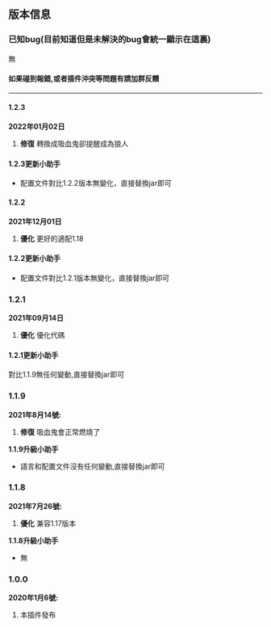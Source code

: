 ## 版本信息

### 已知bug(目前知道但是未解決的bug會統一顯示在這裏)
無
#### 如果碰到報錯,或者插件沖突等問題有請加群反饋

------------
#### 1.2.3
**2022年01月02日**
1. **修復** 轉換成吸血鬼卻提醒成為狼人

#### 1.2.3更新小助手
- 配置文件對比1.2.2版本無變化，直接替換jar即可

#### 1.2.2
**2021年12月01日**
1. **優化** 更好的適配1.18

#### 1.2.2更新小助手
- 配置文件對比1.2.1版本無變化，直接替換jar即可

### 1.2.1
**2021年09月14日**
1. **優化** 優化代碼

#### 1.2.1更新小助手
對比1.1.9無任何變動,直接替換jar即可

### 1.1.9
**2021年8月14號:**
1. **修復** 吸血鬼會正常燃燒了

**1.1.9升級小助手**
- 語言和配置文件沒有任何變動,直接替換jar即可

### 1.1.8
**2021年7月26號:**
1. **優化** 兼容1.17版本

**1.1.8升級小助手**
- 無

### 1.0.0
**2020年1月6號:**
1. 本插件發布